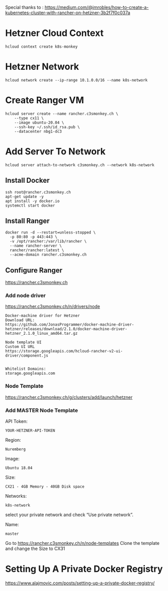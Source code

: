 Special thanks to : https://medium.com/@jmrobles/how-to-create-a-kubernetes-cluster-with-rancher-on-hetzner-3b2f7f0c037a


# Hetzner Cloud Context
```
hcloud context create k8s-monkey
```

# Hetzner Network
```
hcloud network create --ip-range 10.1.0.0/16 --name k8s-network
```

# Create Ranger VM
```
hcloud server create --name rancher.c3smonkey.ch \
    --type cx11 \
    --image ubuntu-20.04 \
    --ssh-key ~/.ssh/id_rsa.pub \
    --datacenter nbg1-dc3
```

# Add Server To Network
```
hcloud server attach-to-network c3smonkey.ch --network k8s-network
```

## Install Docker
```
ssh root@rancher.c3smonkey.ch
apt-get update -y
apt install -y docker.io
systemctl start docker
```

## Install Ranger
```
docker run -d --restart=unless-stopped \
  -p 80:80 -p 443:443 \
  -v /opt/rancher:/var/lib/rancher \
  --name rancher-server \
  rancher/rancher:latest \  
  --acme-domain rancher.c3smonkey.ch
```

## Configure Ranger

https://rancher.c3smonkey.ch


### Add node driver
https://rancher.c3smonkey.ch/n/drivers/node

```
Docker-machine driver for Hetzner
Download URL: 
https://github.com/JonasProgrammer/docker-machine-driver-hetzner/releases/download/2.1.0/docker-machine-driver-hetzner_2.1.0_linux_amd64.tar.gz

Node template UI
Custom UI URL
https://storage.googleapis.com/hcloud-rancher-v2-ui-driver/component.js 


Whitelist Domains: 
storage.googleapis.com

```

### Node Template
https://rancher.c3smonkey.ch/g/clusters/add/launch/hetzner

### Add MASTER Node Template
API Token:
```
YOUR-HETZNER-API-TOKEN
```

Region:
```
Nuremberg
```

Image:
```
Ubuntu 18.04
```

Size:
```
CX21 - 4GB Memory - 40GB Disk space
```

Networks:
```
k8s-network
```
select your private network and check “Use private network”.

Name:
```
master
```

Go to https://rancher.c3smonkey.ch/n/node-templates 
Clone the template and change the Size to CX31




# Setting Up A Private Docker Registry
https://www.alajmovic.com/posts/setting-up-a-private-docker-registry/
